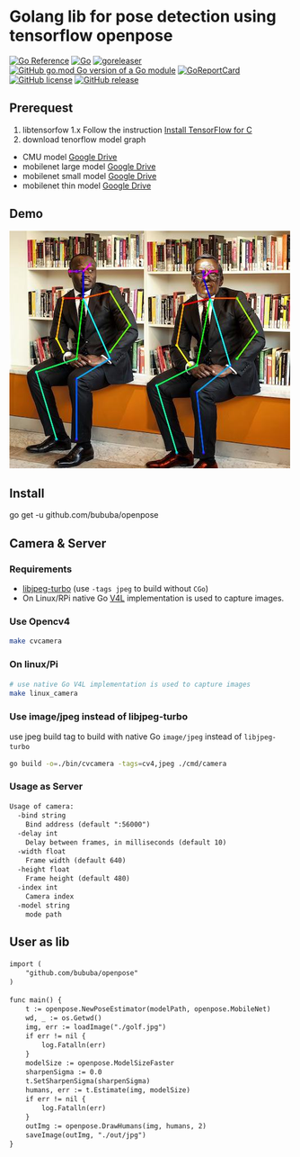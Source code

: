 # Golang lib for pose detection using tensorflow openpose

[![Go Reference](https://pkg.go.dev/badge/github.com/bububa/openpose.svg)](https://pkg.go.dev/github.com/bububa/openpose)
[![Go](https://github.com/bububa/openpose/actions/workflows/go.yml/badge.svg)](https://github.com/bububa/openpose/actions/workflows/go.yml)
[![goreleaser](https://github.com/bububa/openpose/actions/workflows/goreleaser.yml/badge.svg)](https://github.com/bububa/openpose/actions/workflows/goreleaser.yml)
[![GitHub go.mod Go version of a Go module](https://img.shields.io/github/go-mod/go-version/bububa/openpose.svg)](https://github.com/bububa/openpose)
[![GoReportCard](https://goreportcard.com/badge/github.com/bububa/openpose)](https://goreportcard.com/report/github.com/bububa/openpose)
[![GitHub license](https://img.shields.io/github/license/bububa/openpose.svg)](https://github.com/bububa/openpose/blob/master/LICENSE)
[![GitHub release](https://img.shields.io/github/release/bububa/openpose.svg)](https://GitHub.com/bububa/openpose/releases/)

## Prerequest

1. libtensorfow 1.x
   Follow the instruction [Install TensorFlow for C](https://www.tensorflow.org/install/lang_c#macos)
2. download tenorflow model graph

- CMU model [Google Drive](https://drive.google.com/file/d/1OGucxzDKNtbLWmRM59_xJaG4odXDMIXA/view?usp=sharing)
- mobilenet large model [Google Drive](https://drive.google.com/file/d/1qQ1mz58G22DKhoxwP2wmSRZQLpRdgEmy/view?usp=sharing)
- mobilenet small model [Google Drive](https://drive.google.com/file/d/1n9-j-2KpBaqZyLDHc_mmaU8hodroL1mf/view?usp=sharing)
- mobilenet thin model [Google Drive](https://drive.google.com/drive/folders/1vZXHNDvpbdaAUYHsxjfh7Zgzm5slvU5P?usp=sharing)

## Demo

![demo screen capture](https://github.com/bububa/openpose/blob/main/demo.jpg?raw=true)

## Install

go get -u github.com/bububa/openpose

## Camera & Server

### Requirements

- [libjpeg-turbo](https://www.libjpeg-turbo.org/) (use `-tags jpeg` to build without `CGo`)
- On Linux/RPi native Go [V4L](https://github.com/korandiz/v4l) implementation is used to capture images.

### Use Opencv4

```bash
make cvcamera
```

### On linux/Pi

```bash
# use native Go V4L implementation is used to capture images
make linux_camera
```

### Use image/jpeg instead of libjpeg-turbo

use jpeg build tag to build with native Go `image/jpeg` instead of `libjpeg-turbo`

```bash
go build -o=./bin/cvcamera -tags=cv4,jpeg ./cmd/camera
```

### Usage as Server

```
Usage of camera:
  -bind string
	Bind address (default ":56000")
  -delay int
	Delay between frames, in milliseconds (default 10)
  -width float
	Frame width (default 640)
  -height float
	Frame height (default 480)
  -index int
	Camera index
  -model string
    mode path
```

## User as lib

```golang
import (
    "github.com/bububa/openpose"
)

func main() {
	t := openpose.NewPoseEstimator(modelPath, openpose.MobileNet)
	wd, _ := os.Getwd()
	img, err := loadImage("./golf.jpg")
	if err != nil {
		log.Fatalln(err)
	}
	modelSize := openpose.ModelSizeFaster
	sharpenSigma := 0.0
	t.SetSharpenSigma(sharpenSigma)
	humans, err := t.Estimate(img, modelSize)
	if err != nil {
		log.Fatalln(err)
	}
	outImg := openpose.DrawHumans(img, humans, 2)
    saveImage(outImg, "./out/jpg")
}
```
